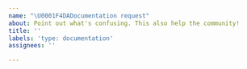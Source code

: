 ```yaml
---
name: "\U0001F4DADocumentation request"
about: Point out what's confusing. This also help the community!
title: ''
labels: 'type: documentation'
assignees: ''

---
```




